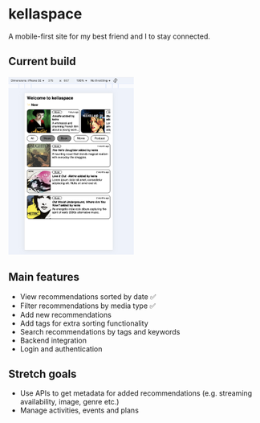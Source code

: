 # kellaspace

A mobile-first site for my best friend and I to stay connected.

## Current build

<img src="./kellaspace210925.png" width="250"/>

## Main features

- View recommendations sorted by date ✅
- Filter recommendations by media type ✅
- Add new recommendations
- Add tags for extra sorting functionality
- Search recommendations by tags and keywords
- Backend integration
- Login and authentication

## Stretch goals

- Use APIs to get metadata for added recommendations (e.g. streaming availability, image, genre etc.)
- Manage activities, events and plans
